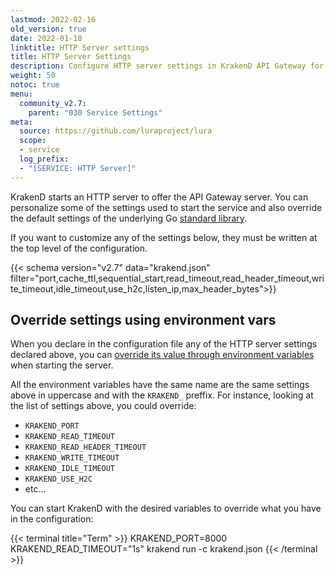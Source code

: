 ```yaml
---
lastmod: 2022-02-16
old_version: true
date: 2022-01-18
linktitle: HTTP Server settings
title: HTTP Server Settings
description: Configure HTTP server settings in KrakenD API Gateway for optimal performance, security, and compatibility with your infrastructure
weight: 50
notoc: true
menu:
  community_v2.7:
    parent: "030 Service Settings"
meta:
  source: https://github.com/luraproject/lura
  scope:
  - service
  log_prefix:
  - "[SERVICE: HTTP Server]"
---
```

KrakenD starts an HTTP server to offer the API Gateway server. You can personalize some of the settings used to start the service and also override the default settings of the underlying Go [standard library](https://pkg.go.dev/net/http#Server).

If you want to customize any of the settings below, they must be written at the top level of the configuration.

{{< schema version="v2.7" data="krakend.json" filter="port,cache_ttl,sequential_start,read_timeout,read_header_timeout,write_timeout,idle_timeout,use_h2c,listen_ip,max_header_bytes">}}

## Override settings using environment vars
When you declare in the configuration file any of the HTTP server settings declared above, you can [override its value through environment variables](/docs/v2.7/configuration/environment-vars/) when starting the server.

All the environment variables have the same name are the same settings above in uppercase and with the `KRAKEND_` preffix. For instance, looking at the list of settings above, you could override:

- `KRAKEND_PORT`
- `KRAKEND_READ_TIMEOUT`
- `KRAKEND_READ_HEADER_TIMEOUT`
- `KRAKEND_WRITE_TIMEOUT`
- `KRAKEND_IDLE_TIMEOUT`
- `KRAKEND_USE_H2C`
- etc...

You can start KrakenD with the desired variables to override what you have in the configuration:

{{< terminal title="Term" >}}
KRAKEND_PORT=8000 KRAKEND_READ_TIMEOUT="1s" krakend run -c krakend.json
{{< /terminal >}}
